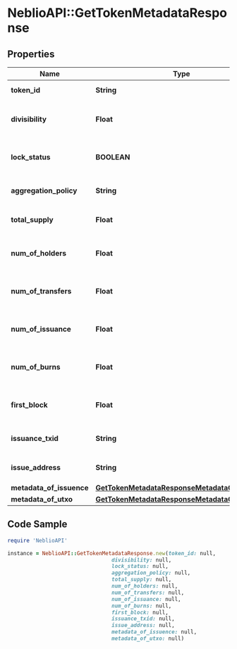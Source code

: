 # NeblioAPI::GetTokenMetadataResponse

## Properties
Name | Type | Description | Notes
------------ | ------------- | ------------- | -------------
**token_id** | **String** | ID of the token | [optional] 
**divisibility** | **Float** | Decimal places the token is divisible to | [optional] 
**lock_status** | **BOOLEAN** | Whether issuance of more tokens is locked | [optional] 
**aggregation_policy** | **String** | Whether the tokens are aggregatable | [optional] 
**total_supply** | **Float** | Total number of tokens in supply | [optional] 
**num_of_holders** | **Float** | Total number of addresses this token is held at | [optional] 
**num_of_transfers** | **Float** | Total number of transactions of this token | [optional] 
**num_of_issuance** | **Float** | Total number of times this token has been issued | [optional] 
**num_of_burns** | **Float** | Number of times tokens have been burned | [optional] 
**first_block** | **Float** | Block number token was issued in | [optional] 
**issuance_txid** | **String** | TXID the token was issued with | [optional] 
**issue_address** | **String** | Address that issued the tokens | [optional] 
**metadata_of_issuence** | [**GetTokenMetadataResponseMetadataOfIssuence**](GetTokenMetadataResponseMetadataOfIssuence.md) |  | [optional] 
**metadata_of_utxo** | [**GetTokenMetadataResponseMetadataOfIssuence**](GetTokenMetadataResponseMetadataOfIssuence.md) |  | [optional] 

## Code Sample

```ruby
require 'NeblioAPI'

instance = NeblioAPI::GetTokenMetadataResponse.new(token_id: null,
                                 divisibility: null,
                                 lock_status: null,
                                 aggregation_policy: null,
                                 total_supply: null,
                                 num_of_holders: null,
                                 num_of_transfers: null,
                                 num_of_issuance: null,
                                 num_of_burns: null,
                                 first_block: null,
                                 issuance_txid: null,
                                 issue_address: null,
                                 metadata_of_issuence: null,
                                 metadata_of_utxo: null)
```


